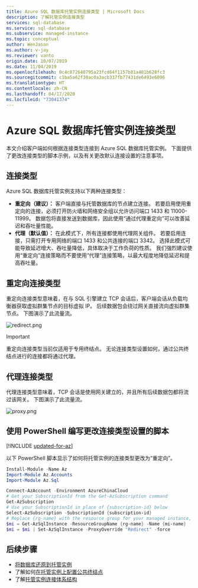 ```yaml
---
title: Azure SQL 数据库托管实例连接类型 | Microsoft Docs
description: 了解托管实例连接类型
services: sql-database
ms.service: sql-database
ms.subservice: managed-instance
ms.topic: conceptual
author: WenJason
ms.author: v-jay
ms.reviewer: vanto
origin.date: 10/07/2019
ms.date: 11/04/2019
ms.openlocfilehash: 0c4c872640795a23fcd64f1157b81a481b628fc3
ms.sourcegitcommit: c1ba5a62f30ac0a3acb337fb77431de6493e6096
ms.translationtype: HT
ms.contentlocale: zh-CN
ms.lasthandoff: 04/17/2020
ms.locfileid: "73041374"
---
```

# <a name="azure-sql-database-managed-instance-connection-types"></a>Azure SQL 数据库托管实例连接类型

本文介绍客户端如何根据连接类型连接到 Azure SQL 数据库托管实例。 下面提供了更改连接类型的脚本示例，以及有关更改默认连接设置的注意事项。

## <a name="connection-types"></a>连接类型

Azure SQL 数据库托管实例支持以下两种连接类型：

- **重定向（建议）：** 客户端直接与托管数据库的节点建立连接。 若要启用使用重定向的连接，必须打开防火墙和网络安全组以允许访问端口 1433 和 11000-11999。 数据包将直接发送到数据库，因此使用“通过代理重定向”可以改善延迟和吞吐量性能。
- **代理（默认值）：** 在此模式下，所有连接都使用代理网关组件。 若要启用连接，只需打开专用网络的端口 1433 和公共连接的端口 3342。 选择此模式可能导致延迟增大、吞吐量降低，具体取决于工作负荷的性质。 我们强烈建议使用“重定向”连接策略而不要使用“代理”连接策略，以最大程度地降低延迟和提高吞吐量。

## <a name="redirect-connection-type"></a>重定向连接类型

重定向连接类型意味着，在与 SQL 引擎建立 TCP 会话后，客户端会话从负载均衡器获取虚拟群集节点的目标虚拟 IP。 后续数据包会绕过网关直接流向虚拟群集节点。 下图演示了此流量流。

![redirect.png](media/sql-database-managed-instance-connection-types/redirect.png)

> [!IMPORTANT]
> 重定向连接类型当前仅适用于专用终结点。 无论连接类型设置如何，通过公共终结点进行的连接都将通过代理。

## <a name="proxy-connection-type"></a>代理连接类型

代理连接类型意味着，TCP 会话是使用网关建立的，并且所有后续数据包都将流过该网关。 下图演示了此流量流。

![proxy.png](media/sql-database-managed-instance-connection-types/proxy.png)

## <a name="script-to-change-connection-type-settings-using-powershell"></a>使用 PowerShell 编写更改连接类型设置的脚本

[!INCLUDE [updated-for-az](../../includes/updated-for-az.md)]

以下 PowerShell 脚本显示了如何将托管实例的连接类型更改为“重定向”。

```powershell
Install-Module -Name Az
Import-Module Az.Accounts
Import-Module Az.Sql

Connect-AzAccount -Environment AzureChinaCloud
# Get your SubscriptionId from the Get-AzSubscription command
Get-AzSubscription
# Use your SubscriptionId in place of {subscription-id} below
Select-AzSubscription -SubscriptionId {subscription-id}
# Replace {rg-name} with the resource group for your managed instance, and replace {mi-name} with the name of your managed instance
$mi = Get-AzSqlInstance -ResourceGroupName {rg-name} -Name {mi-name}
$mi = $mi | Set-AzSqlInstance -ProxyOverride "Redirect" -force
```

## <a name="next-steps"></a>后续步骤

- [将数据库还原到托管实例](sql-database-managed-instance-get-started-restore.md)
- 了解如何[在托管实例上配置公共终结点](sql-database-managed-instance-public-endpoint-configure.md)
- 了解[托管实例连接体系结构](sql-database-managed-instance-connectivity-architecture.md)